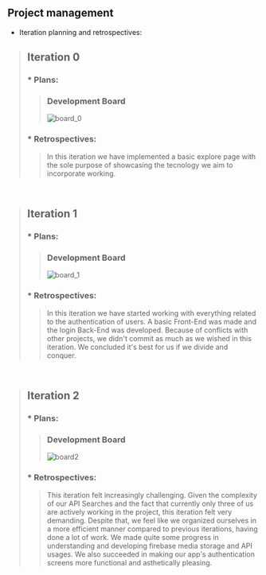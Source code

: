 
## Project management


* Iteration planning and retrospectives:

> ## Iteration 0
>
> ### * Plans:
>
>   > ### Development Board
>   >
>   >![board_0](https://user-images.githubusercontent.com/114760605/225951074-92295b50-21a7-4be9-9789-a7fb0249cdf9.PNG)
>
> ### * Retrospectives: 
>
>  > In this iteration we have implemented a basic explore page with the sole purpose of showcasing the tecnology we aim to incorporate working. <br>
>

<br>


> ## Iteration 1
>
> ### * Plans:
>
>   > ### Development Board
>   >
>   >![board_1](https://user-images.githubusercontent.com/92693155/232319908-206b1303-4095-437d-a6bb-81b77bece9d8.png)
>
> ### * Retrospectives: 
>
>  > In this iteration we have started working with everything related to the authentication of users. A basic Front-End was made and the login Back-End was developed. Because of conflicts with other projects, we didn't commit as much as we wished in this iteration. We concluded it's best for us if we divide and conquer.  <br>
>

<br>

> ## Iteration 2
>
> ### * Plans:
>
>   > ### Development Board
>   >
>   >![board2](https://user-images.githubusercontent.com/92693155/233209430-d5917889-e89c-4970-aca9-cab15ec700b6.png)
>
> ### * Retrospectives: 
>
>  > This iteration felt increasingly challenging. Given the complexity of our API Searches and the fact that currently only three of us are actively working in the project, this iteration felt very demanding. Despite that, we feel like we organized ourselves in a more efficient manner compared to previous iterations, having done a lot of work. We made quite some progress in understanding and developing firebase media storage and API usages. We also succeeded in making our app's authentication screens more functional and asthetically pleasing.  <br>
>

<br>










